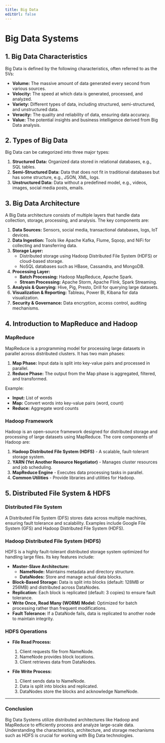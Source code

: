 ```yaml
---
title: Big Data
editUrl: false
---
```


# Big Data Systems

## 1. Big Data Characteristics

Big Data is defined by the following characteristics, often referred to as the 5Vs:

* **Volume:** The massive amount of data generated every second from various sources.
* **Velocity:** The speed at which data is generated, processed, and analyzed.
* **Variety:** Different types of data, including structured, semi-structured, and unstructured data.
* **Veracity:** The quality and reliability of data, ensuring data accuracy.
* **Value:** The potential insights and business intelligence derived from Big Data analysis.

## 2. Types of Big Data

Big Data can be categorized into three major types:

1. **Structured Data:** Organized data stored in relational databases, e.g., SQL tables.
2. **Semi-Structured Data:** Data that does not fit in traditional databases but has some structure, e.g., JSON, XML, logs.
3. **Unstructured Data:** Data without a predefined model, e.g., videos, images, social media posts, emails.

## 3. Big Data Architecture

A Big Data architecture consists of multiple layers that handle data collection, storage, processing, and analysis. The key components are:

1. **Data Sources:** Sensors, social media, transactional databases, logs, IoT devices.
2. **Data Ingestion:** Tools like Apache Kafka, Flume, Sqoop, and NiFi for collecting and transferring data.
3. **Storage Layer:**
   * Distributed storage using Hadoop Distributed File System (HDFS) or cloud-based storage.
   * NoSQL databases such as HBase, Cassandra, and MongoDB.
4. **Processing Layer:**
   * **Batch Processing:** Hadoop MapReduce, Apache Spark.
   * **Stream Processing:** Apache Storm, Apache Flink, Spark Streaming.
5. **Analysis & Querying:** Hive, Pig, Presto, Drill for querying large datasets.
6. **Visualization & Reporting:** Tableau, Power BI, Kibana for data visualization.
7. **Security & Governance:** Data encryption, access control, auditing mechanisms.

## 4. Introduction to MapReduce and Hadoop

### **MapReduce**

MapReduce is a programming model for processing large datasets in parallel across distributed clusters. It has two main phases:

1. **Map Phase:** Input data is split into key-value pairs and processed in parallel.
2. **Reduce Phase:** The output from the Map phase is aggregated, filtered, and transformed.

Example:

* **Input:** List of words
* **Map:** Convert words into key-value pairs (word, count)
* **Reduce:** Aggregate word counts

### **Hadoop Framework**

Hadoop is an open-source framework designed for distributed storage and processing of large datasets using MapReduce. The core components of Hadoop are:

1. **Hadoop Distributed File System (HDFS)** - A scalable, fault-tolerant storage system.
2. **YARN (Yet Another Resource Negotiator)** - Manages cluster resources and job scheduling.
3. **MapReduce Engine** - Executes data processing tasks in parallel.
4. **Common Utilities** - Provide libraries and utilities for Hadoop.

## 5. Distributed File System & HDFS

### **Distributed File System**

A Distributed File System (DFS) stores data across multiple machines, ensuring fault tolerance and scalability. Examples include Google File System (GFS) and Hadoop Distributed File System (HDFS).

### **Hadoop Distributed File System (HDFS)**

HDFS is a highly fault-tolerant distributed storage system optimized for handling large files. Its key features include:

* **Master-Slave Architecture:**
  * **NameNode:** Maintains metadata and directory structure.
  * **DataNodes:** Store and manage actual data blocks.
* **Block-Based Storage:** Data is split into blocks (default: 128MB or 256MB) and distributed across DataNodes.
* **Replication:** Each block is replicated (default: 3 copies) to ensure fault tolerance.
* **Write Once, Read Many (WORM) Model:** Optimized for batch processing rather than frequent modifications.
* **Fault Tolerance:** If a DataNode fails, data is replicated to another node to maintain integrity.

### **HDFS Operations**

* **File Read Process:**
  1. Client requests file from NameNode.
  2. NameNode provides block locations.
  3. Client retrieves data from DataNodes.

* **File Write Process:**
  1. Client sends data to NameNode.
  2. Data is split into blocks and replicated.
  3. DataNodes store the blocks and acknowledge NameNode.

***

### Conclusion

Big Data Systems utilize distributed architectures like Hadoop and MapReduce to efficiently process and analyze large-scale data. Understanding the characteristics, architecture, and storage mechanisms such as HDFS is crucial for working with Big Data technologies.
